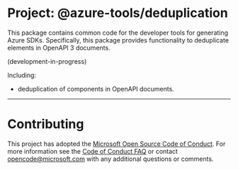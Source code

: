 # Project: @azure-tools/deduplication

This package contains common code for the developer tools for generating Azure SDKs. Specifically, this package provides
functionality to deduplicate elements in OpenAPI 3 documents.

(development-in-progress)

Including:
- deduplication of components in OpenAPI documents.

----

# Contributing

This project has adopted the [Microsoft Open Source Code of Conduct](https://opensource.microsoft.com/codeofconduct/). For more information see the [Code of Conduct FAQ](https://opensource.microsoft.com/codeofconduct/faq/) or contact [opencode@microsoft.com](mailto:opencode@microsoft.com) with any additional questions or comments.
